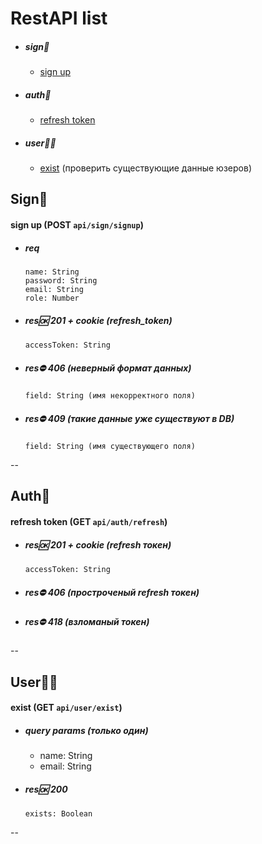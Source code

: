 # RestAPI list

 * ##### sign🔑
 
    - [sign up](#signup)
    <!-- - [log in](#login)
    - [log out](#logout) -->

 * ##### auth🔬

      - [refresh token](#refresh)

 * ##### user🧑‍💻

    - [exist](#exist) (проверить существующие данные юзеров)

## Sign🔑

<a name="signup"></a>

#### sign up (POST `api/sign/signup`)

 * ##### req

       name: String
       password: String
       email: String
       role: Number
    
 * ##### res🆗 201 + cookie (refresh_token)

       accessToken: String

 * ##### res⛔️ 406 (неверный формат данных)

       field: String (имя некорректного поля)

 * ##### res⛔️ 409 (такие данные уже существуют в DB)

       field: String (имя существующего поля)

<!-- --

<a name="login"></a>

#### log in (POST `api/auth/login`)

 * ##### req

       email: String
       password: String

 * ##### res🆗 200 + token

 * ##### res⛔️ 403 (неверные данные)

--

<a name="logout"></a>

#### log out (GET `api/auth/logout`)

 * ##### res🆗 200 (с удалением кук токена) -->

--

## Auth🔬

<a name="refresh"></a>

#### refresh token (GET `api/auth/refresh`)

 * ##### res🆗 201 + cookie (refresh токен)

       accessToken: String

 * ##### res⛔️ 406 (простроченый refresh токен)

 * ##### res⛔️ 418 (взломаный токен)

--

## User🧑‍💻

<a name="exist"></a>

#### exist (GET `api/user/exist`)

 * ##### query params (только один)

    - name: String
    - email: String

 * ##### res🆗 200

       exists: Boolean

--
